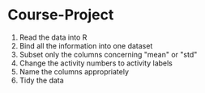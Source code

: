 # Course-Project

1. Read the data into R
2. Bind all the information into one dataset
3. Subset only the columns concerning "mean" or "std"
4. Change the activity numbers to activity labels
5. Name the columns appropriately
6. Tidy the data
